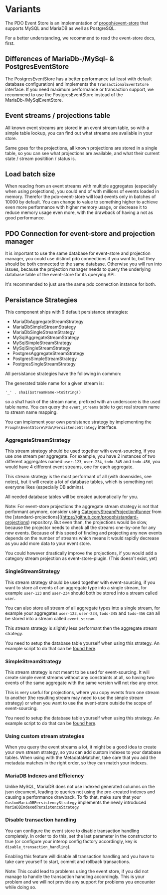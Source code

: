 # Variants

The PDO Event Store is an implementation of [prooph/event-store](https://github.com/prooph/event-store) that supports
MySQL and MariaDB as well as PostgreSQL.

For a better understanding, we recommend to read the event-store docs, first.

## Differences of MariaDb-/MySql- & PostgresEventStore

The PostgresEventStore has a better performance (at least with default database configuration) and implements the
`TransactionalEventStore` interface. If you need maximum performance or transaction support, we recommend to use the
PostgresEventStore instead of the MariaDb-/MySqlEventStore.

## Event streams / projections table

All known event streams are stored in an event stream table, so with a simple table lookup, you can find out what streams
are available in your store.

Same goes for the projections, all known projections are stored in a single table, so you can see what projections are
available, and what their current state / stream positition / status is.

## Load batch size

When reading from an event streams with multiple aggregates (especially when using projections), you could end of with
millions of events loaded in memory. Therefor the pdo-event-store will load events only in batches of 10000 by default.
You can change to value to something higher to achieve even more performance with higher memory usage, or decrease it
to reduce memory usage even more, with the drawback of having a not as good performance.

## PDO Connection for event-store and projection manager

It is important to use the same database for event-store and projection manager, you could use distinct pdo connections
if you want to, but they should be both connected to the same database. Otherwise you will run into issues, because the
projection manager needs to query the underlying database table of the event-store for its querying API.
 
It's recommended to just use the same pdo connection instance for both.

## Persistance Strategies

This component ships with 9 default persistance strategies:

- MariaDbAggregateStreamStrategy
- MariaDbSimpleStreamStrategy
- MariaDbSingleStreamStrategy
- MySqlAggregateStreamStrategy
- MySqlSimpleStreamStrategy
- MySqlSingleStreamStrategy
- PostgresAggregateStreamStrategy
- PostgresSimpleStreamStrategy
- PostgresSingleStreamStrategy

All persistance strategies have the following in common:

The generated table name for a given stream is:

`'_' . sha1($streamName->toString()`

so a sha1 hash of the stream name, prefixed with an underscore is the used table name.
You can query the `event_streams` table to get real stream name to stream name mapping.

You can implement your own persistance strategy by implementing the `Prooph\EventStore\Pdo\PersistenceStrategy` interface.

### AggregateStreamStrategy

This stream strategy should be used together with event-sourcing, if you use one stream per aggregate. For example, you have 2 instances of two
different aggregates named `user-123`, `user-234`, `todo-345` and `todo-456`, you would have 4 different event streams,
one for each aggregate.

This stream strategy is the most performant of all (with downsides, see notes), but it will create a lot of database tables, which is something not
everyone likes (especially DB admins).

All needed database tables will be created automatically for you.

Note: For event-store projections the aggregate stream strategy is not that performant anymore, consider using [CategoryStreamProjectionRunner](https://github.com/prooph/standard-projections/blob/master/src/CategoryStreamProjectionRunner.php) from the [standard-projections]((https://github.com/prooph/standard-projections) repository.
But even than, the projections would be slow, because the projector needs to check all the streams one-by-one for any new events. Because of this speed of finding and projecting any new events depends on the number of streams which means it would rapidly decrease as you add more data to your event store.

You could however drastically improve the projections, if you would add a category stream projection as event-store-plugin. (This doesn't exist, yet)

### SingleStreamStrategy

This stream strategy should be used together with event-sourcing, if you want to store all events of an aggregate type into a single stream, for example
`user-123` and `user-234` should both be stored into a stream called `user`.

You can also store all stream of all aggregate types into a single stream, for example your aggregates `user-123`,
`user-234`, `todo-345` and `todo-456` can all be stored into a stream called `event_stream`.

This stream strategy is slightly less performant then the aggregate stream strategy.

You need to setup the database table yourself when using this strategy. An example script to do that can be [found here](https://github.com/prooph/proophessor-do/blob/master/scripts/create_event_streams.php).

### SimpleStreamStrategy

This stream strategy is not meant to be used for event-sourcing. It will create simple event streams without any constraints
at all, so having two events of the same aggregate with the same version will not rise any error.

This is very useful for projections, where you copy events from one stream to another (the resulting stream may need to use
the simple stream strategy) or when you want to use the event-store outside the scope of event-sourcing.

You need to setup the database table yourself when using this strategy. An example script to do that can be [found here](https://github.com/prooph/proophessor-do/blob/master/scripts/create_event_streams.php).

### Using custom stream strategies

When you query the event streams a lot, it might be a good idea to create your own stream strategy, so you can add
custom indexes to your database tables. When using with the MetadataMatcher, take care that you add the metadata
matches in the right order, so they can match your indexes.

### MariaDB Indexes and Efficiency

Unlike MySQL, MariaDB does not use indexed generated columns on the json document, leading to queries not using the 
pre-created indexes and causing a performance drawback.
To fix that, make sure that your `CustomMariaDBPersistencyStrategy` implements the newly introduced 
[`MariaDBIndexedPersistenceStrategy`](https://github.com/prooph/pdo-event-store/blob/master/src/MariaDBIndexedPersistenceStrategy.php) 

### Disable transaction handling

You can configure the event store to disable transaction handling completely. In order to do this, set the last parameter
in the constructor to true (or configure your interop config factory accordingly, key is `disable_transaction_handling`).

Enabling this feature will disable all transaction handling and you have to take care yourself to start, commit and rollback
transactions.

Note: This could lead to problems using the event store, if you did not manage to handle the transaction handling accordingly.
This is your problem and we will not provide any support for problems you encounter while doing so.

